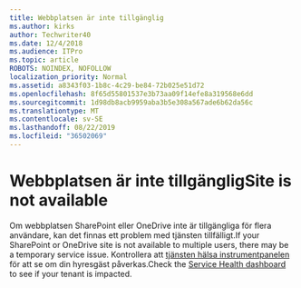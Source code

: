 ```yaml
---
title: Webbplatsen är inte tillgänglig
ms.author: kirks
author: Techwriter40
ms.date: 12/4/2018
ms.audience: ITPro
ms.topic: article
ROBOTS: NOINDEX, NOFOLLOW
localization_priority: Normal
ms.assetid: a8343f03-1b8c-4c29-be84-72b025e51d72
ms.openlocfilehash: 8f65d55801537e3b73aa09f14efe8a319568e6dd
ms.sourcegitcommit: 1d98db8acb9959aba3b5e308a567ade6b62da56c
ms.translationtype: MT
ms.contentlocale: sv-SE
ms.lasthandoff: 08/22/2019
ms.locfileid: "36502069"
---
```

# <a name="site-is-not-available"></a><span data-ttu-id="3c378-102">Webbplatsen är inte tillgänglig</span><span class="sxs-lookup"><span data-stu-id="3c378-102">Site is not available</span></span>

<span data-ttu-id="3c378-103">Om webbplatsen SharePoint eller OneDrive inte är tillgängliga för flera användare, kan det finnas ett problem med tjänsten tillfälligt.</span><span class="sxs-lookup"><span data-stu-id="3c378-103">If your SharePoint or OneDrive site is not available to multiple users, there may be a temporary service issue.</span></span> <span data-ttu-id="3c378-104">Kontrollera att [tjänsten hälsa instrumentpanelen](https://admin.microsoft.com/AdminPortal/Home#/servicehealth) för att se om din hyresgäst påverkas.</span><span class="sxs-lookup"><span data-stu-id="3c378-104">Check the [Service Health dashboard](https://admin.microsoft.com/AdminPortal/Home#/servicehealth) to see if your tenant is impacted.</span></span> 
  


